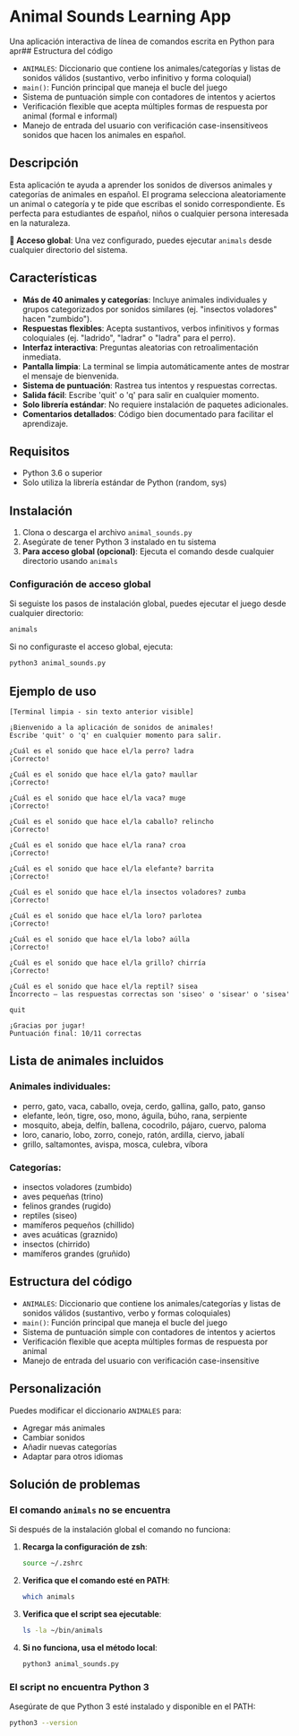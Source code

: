 # Animal Sounds Learning App

Una aplicación interactiva de línea de comandos escrita en Python para apr## Estructura del código

- `ANIMALES`: Diccionario que contiene los animales/categorías y listas de sonidos válidos (sustantivo, verbo infinitivo y forma coloquial)
- `main()`: Función principal que maneja el bucle del juego
- Sistema de puntuación simple con contadores de intentos y aciertos
- Verificación flexible que acepta múltiples formas de respuesta por animal (formal e informal)
- Manejo de entrada del usuario con verificación case-insensitiveos sonidos que hacen los animales en español.

## Descripción

Esta aplicación te ayuda a aprender los sonidos de diversos animales y categorías de animales en español. El programa selecciona aleatoriamente un animal o categoría y te pide que escribas el sonido correspondiente. Es perfecta para estudiantes de español, niños o cualquier persona interesada en la naturaleza.

**🚀 Acceso global**: Una vez configurado, puedes ejecutar `animals` desde cualquier directorio del sistema.

## Características

- **Más de 40 animales y categorías**: Incluye animales individuales y grupos categorizados por sonidos similares (ej. "insectos voladores" hacen "zumbido").
- **Respuestas flexibles**: Acepta sustantivos, verbos infinitivos y formas coloquiales (ej. "ladrido", "ladrar" o "ladra" para el perro).
- **Interfaz interactiva**: Preguntas aleatorias con retroalimentación inmediata.
- **Pantalla limpia**: La terminal se limpia automáticamente antes de mostrar el mensaje de bienvenida.
- **Sistema de puntuación**: Rastrea tus intentos y respuestas correctas.
- **Salida fácil**: Escribe 'quit' o 'q' para salir en cualquier momento.
- **Solo librería estándar**: No requiere instalación de paquetes adicionales.
- **Comentarios detallados**: Código bien documentado para facilitar el aprendizaje.

## Requisitos

- Python 3.6 o superior
- Solo utiliza la librería estándar de Python (random, sys)

## Instalación

1. Clona o descarga el archivo `animal_sounds.py`
2. Asegúrate de tener Python 3 instalado en tu sistema
3. **Para acceso global (opcional)**: Ejecuta el comando desde cualquier directorio usando `animals`

### Configuración de acceso global

Si seguiste los pasos de instalación global, puedes ejecutar el juego desde cualquier directorio:

```bash
animals
```

Si no configuraste el acceso global, ejecuta:

```bash
python3 animal_sounds.py
```

## Ejemplo de uso

```
[Terminal limpia - sin texto anterior visible]

¡Bienvenido a la aplicación de sonidos de animales!
Escribe 'quit' o 'q' en cualquier momento para salir.

¿Cuál es el sonido que hace el/la perro? ladra
¡Correcto!

¿Cuál es el sonido que hace el/la gato? maullar
¡Correcto!

¿Cuál es el sonido que hace el/la vaca? muge
¡Correcto!

¿Cuál es el sonido que hace el/la caballo? relincho
¡Correcto!

¿Cuál es el sonido que hace el/la rana? croa
¡Correcto!

¿Cuál es el sonido que hace el/la elefante? barrita
¡Correcto!

¿Cuál es el sonido que hace el/la insectos voladores? zumba
¡Correcto!

¿Cuál es el sonido que hace el/la loro? parlotea
¡Correcto!

¿Cuál es el sonido que hace el/la lobo? aúlla
¡Correcto!

¿Cuál es el sonido que hace el/la grillo? chirría
¡Correcto!

¿Cuál es el sonido que hace el/la reptil? sisea
Incorrecto – las respuestas correctas son 'siseo' o 'sisear' o 'sisea'

quit

¡Gracias por jugar!
Puntuación final: 10/11 correctas
```

## Lista de animales incluidos

### Animales individuales:
- perro, gato, vaca, caballo, oveja, cerdo, gallina, gallo, pato, ganso
- elefante, león, tigre, oso, mono, águila, búho, rana, serpiente
- mosquito, abeja, delfín, ballena, cocodrilo, pájaro, cuervo, paloma
- loro, canario, lobo, zorro, conejo, ratón, ardilla, ciervo, jabalí
- grillo, saltamontes, avispa, mosca, culebra, víbora

### Categorías:
- insectos voladores (zumbido)
- aves pequeñas (trino)
- felinos grandes (rugido)
- reptiles (siseo)
- mamíferos pequeños (chillido)
- aves acuáticas (graznido)
- insectos (chirrido)
- mamíferos grandes (gruñido)

## Estructura del código

- `ANIMALES`: Diccionario que contiene los animales/categorías y listas de sonidos válidos (sustantivo, verbo y formas coloquiales)
- `main()`: Función principal que maneja el bucle del juego
- Sistema de puntuación simple con contadores de intentos y aciertos
- Verificación flexible que acepta múltiples formas de respuesta por animal
- Manejo de entrada del usuario con verificación case-insensitive

## Personalización

Puedes modificar el diccionario `ANIMALES` para:
- Agregar más animales
- Cambiar sonidos
- Añadir nuevas categorías
- Adaptar para otros idiomas

## Solución de problemas

### El comando `animals` no se encuentra
Si después de la instalación global el comando no funciona:

1. **Recarga la configuración de zsh**:
   ```bash
   source ~/.zshrc
   ```

2. **Verifica que el comando esté en PATH**:
   ```bash
   which animals
   ```

3. **Verifica que el script sea ejecutable**:
   ```bash
   ls -la ~/bin/animals
   ```

4. **Si no funciona, usa el método local**:
   ```bash
   python3 animal_sounds.py
   ```

### El script no encuentra Python 3
Asegúrate de que Python 3 esté instalado y disponible en el PATH:
```bash
python3 --version
```

